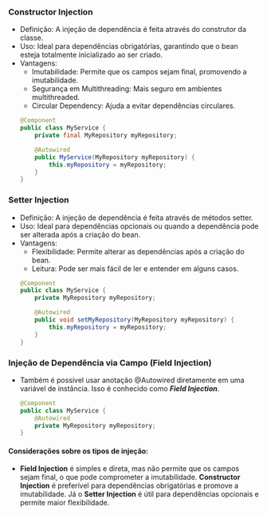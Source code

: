 ### Constructor Injection
* Definição: A injeção de dependência é feita através do construtor da classe.
* Uso: Ideal para dependências obrigatórias, garantindo que o bean esteja totalmente inicializado ao ser criado.
* Vantagens:
    * Imutabilidade: Permite que os campos sejam final, promovendo a imutabilidade.
    * Segurança em Multithreading: Mais seguro em ambientes multithreaded.
    * Circular Dependency: Ajuda a evitar dependências circulares.
    ```java        
    @Component
    public class MyService {
        private final MyRepository myRepository;

        @Autowired
        public MyService(MyRepository myRepository) {
            this.myRepository = myRepository;
        }
    }
    ```

### Setter Injection
* Definição: A injeção de dependência é feita através de métodos setter.
* Uso: Ideal para dependências opcionais ou quando a dependência pode ser alterada após a criação do bean.
* Vantagens:
    * Flexibilidade: Permite alterar as dependências após a criação do bean.
    * Leitura: Pode ser mais fácil de ler e entender em alguns casos.
    ```java
    @Component
    public class MyService {
        private MyRepository myRepository;

        @Autowired
        public void setMyRepository(MyRepository myRepository) {
            this.myRepository = myRepository;
        }
    }
    ```

### Injeção de Dependência via Campo (Field Injection)
* Também é possível usar anotação @Autowired diretamente em uma variável de instância. Isso é conhecido como <i>**Field Injection**</i>.
    ```java
    @Component
    public class MyService {
        @Autowired
        private MyRepository myRepository;
    }
    ```
#### Considerações sobre os tipos de injeção:
* <b>Field Injection</b> é simples e direta, mas não permite que os campos sejam final, o que pode comprometer a imutabilidade.
<b>Constructor Injection</b> é preferível para dependências obrigatórias e promove a imutabilidade.
Já o <b>Setter Injection</b> é útil para dependências opcionais e permite maior flexibilidade.